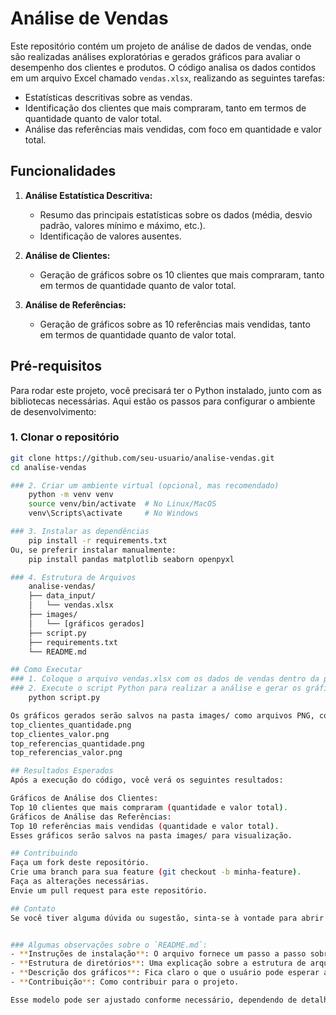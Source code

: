 # Análise de Vendas

Este repositório contém um projeto de análise de dados de vendas, onde são realizadas análises exploratórias e gerados gráficos para avaliar o desempenho dos clientes e produtos. O código analisa os dados contidos em um arquivo Excel chamado `vendas.xlsx`, realizando as seguintes tarefas:

- Estatísticas descritivas sobre as vendas.
- Identificação dos clientes que mais compraram, tanto em termos de quantidade quanto de valor total.
- Análise das referências mais vendidas, com foco em quantidade e valor total.

## Funcionalidades

1. **Análise Estatística Descritiva:**
   - Resumo das principais estatísticas sobre os dados (média, desvio padrão, valores mínimo e máximo, etc.).
   - Identificação de valores ausentes.
   
2. **Análise de Clientes:**
   - Geração de gráficos sobre os 10 clientes que mais compraram, tanto em termos de quantidade quanto de valor total.

3. **Análise de Referências:**
   - Geração de gráficos sobre as 10 referências mais vendidas, tanto em termos de quantidade quanto de valor total.

## Pré-requisitos

Para rodar este projeto, você precisará ter o Python instalado, junto com as bibliotecas necessárias. Aqui estão os passos para configurar o ambiente de desenvolvimento:

### 1. Clonar o repositório

```bash
git clone https://github.com/seu-usuario/analise-vendas.git
cd analise-vendas

### 2. Criar um ambiente virtual (opcional, mas recomendado)
    python -m venv venv
    source venv/bin/activate  # No Linux/MacOS
    venv\Scripts\activate     # No Windows

### 3. Instalar as dependências
    pip install -r requirements.txt
Ou, se preferir instalar manualmente:
    pip install pandas matplotlib seaborn openpyxl

### 4. Estrutura de Arquivos
    analise-vendas/
    ├── data_input/
    │   └── vendas.xlsx
    ├── images/
    │   └── [gráficos gerados]
    ├── script.py
    ├── requirements.txt
    └── README.md

## Como Executar
### 1. Coloque o arquivo vendas.xlsx com os dados de vendas dentro da pasta data_input/.
### 2. Execute o script Python para realizar a análise e gerar os gráficos:
    python script.py

Os gráficos gerados serão salvos na pasta images/ como arquivos PNG, com os seguintes nomes:
top_clientes_quantidade.png
top_clientes_valor.png
top_referencias_quantidade.png
top_referencias_valor.png

## Resultados Esperados
Após a execução do código, você verá os seguintes resultados:

Gráficos de Análise dos Clientes:
Top 10 clientes que mais compraram (quantidade e valor total).
Gráficos de Análise das Referências:
Top 10 referências mais vendidas (quantidade e valor total).
Esses gráficos serão salvos na pasta images/ para visualização.

## Contribuindo
Faça um fork deste repositório.
Crie uma branch para sua feature (git checkout -b minha-feature).
Faça as alterações necessárias.
Envie um pull request para este repositório.

## Contato
Se você tiver alguma dúvida ou sugestão, sinta-se à vontade para abrir uma issue ou entrar em contato.


### Algumas observações sobre o `README.md`:
- **Instruções de instalação**: O arquivo fornece um passo a passo sobre como configurar o ambiente, instalar dependências e rodar o código.
- **Estrutura de diretórios**: Uma explicação sobre a estrutura de arquivos e pastas do projeto.
- **Descrição dos gráficos**: Fica claro o que o usuário pode esperar ao executar o script, incluindo os gráficos gerados.
- **Contribuição**: Como contribuir para o projeto.

Esse modelo pode ser ajustado conforme necessário, dependendo de detalhes específicos do seu projeto, como a forma de manipulação dos dados ou detalhes sobre a análise realizada.

